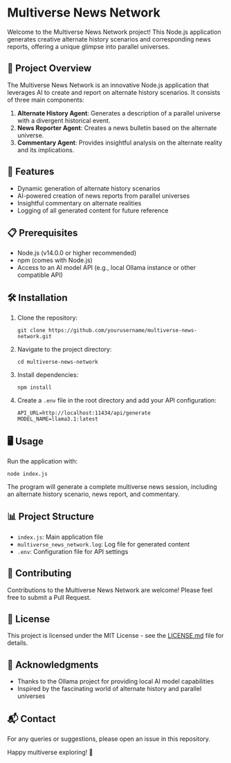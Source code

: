 # Multiverse News Network

Welcome to the Multiverse News Network project! This Node.js application generates creative alternate history scenarios and corresponding news reports, offering a unique glimpse into parallel universes.

## 🌌 Project Overview

The Multiverse News Network is an innovative Node.js application that leverages AI to create and report on alternate history scenarios. It consists of three main components:

1. **Alternate History Agent**: Generates a description of a parallel universe with a divergent historical event.
2. **News Reporter Agent**: Creates a news bulletin based on the alternate universe.
3. **Commentary Agent**: Provides insightful analysis on the alternate reality and its implications.

## 🚀 Features

- Dynamic generation of alternate history scenarios
- AI-powered creation of news reports from parallel universes
- Insightful commentary on alternate realities
- Logging of all generated content for future reference

## 📋 Prerequisites

- Node.js (v14.0.0 or higher recommended)
- npm (comes with Node.js)
- Access to an AI model API (e.g., local Ollama instance or other compatible API)

## 🛠 Installation

1. Clone the repository:
   ```
   git clone https://github.com/yourusername/multiverse-news-network.git
   ```

2. Navigate to the project directory:
   ```
   cd multiverse-news-network
   ```

3. Install dependencies:
   ```
   npm install
   ```

4. Create a `.env` file in the root directory and add your API configuration:
   ```
   API_URL=http://localhost:11434/api/generate
   MODEL_NAME=llama3.1:latest
   ```

## 🖥 Usage

Run the application with:

```
node index.js
```

The program will generate a complete multiverse news session, including an alternate history scenario, news report, and commentary.

## 📊 Project Structure

- `index.js`: Main application file
- `multiverse_news_network.log`: Log file for generated content
- `.env`: Configuration file for API settings

## 🤝 Contributing

Contributions to the Multiverse News Network are welcome! Please feel free to submit a Pull Request.

## 📜 License

This project is licensed under the MIT License - see the [LICENSE.md](LICENSE.md) file for details.

## 🙏 Acknowledgments

- Thanks to the Ollama project for providing local AI model capabilities
- Inspired by the fascinating world of alternate history and parallel universes

## 📬 Contact

For any queries or suggestions, please open an issue in this repository.

Happy multiverse exploring! 🌠